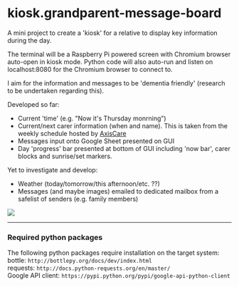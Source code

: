 # kiosk.grandparent-message-board

A mini project to create a 'kiosk' for a relative to display key information during the day.

The terminal will be a Raspberry Pi powered screen with Chromium browser auto-open in kiosk mode. Python code will also auto-run and listen on localhost:8080 for the Chromium browser to connect to.

I aim for the information and messages to be 'dementia friendly' (research to be undertaken regarding this).

Developed so far:
- Current 'time' (e.g. "Now it's Thursday monrning")
- Current/next carer information (when and name). This is taken from the weekly schedule hosted by [AxisCare](https://1000.axiscare.com)
- Messages input onto Google Sheet presented on GUI
- Day 'progress' bar presented at bottom of GUI including 'now bar', carer blocks and sunrise/set markers.

Yet to investigate and develop:
- Weather (today/tomorrow/this afternoon/etc. ??)
- Messages (and maybe images) emailed to dedicated mailbox from a safelist of senders (e.g. family members)

<kbd>
  <img src="https://github.com/robe16/kiosk.grandparent-message-board/blob/master/screenshots/screenshot_01.png">
</kbd>

<hr>

<h3>Required python packages</h3>
<p>The following python packages require installation on the target system:
<br>
bottle: <code>http://bottlepy.org/docs/dev/index.html</code>
<br>
requests: <code>http://docs.python-requests.org/en/master/</code>
<br>
Google API client: <code>https://pypi.python.org/pypi/google-api-python-client</code>
</p>
